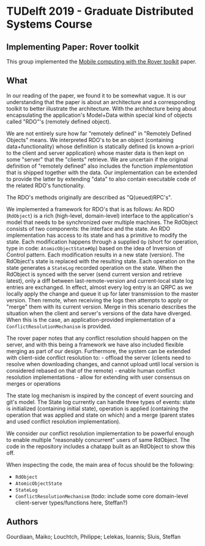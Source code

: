 # TUDelft 2019 - Graduate Distributed Systems Course

## Implementing Paper: Rover toolkit
This group implemented the [Mobile computing with the Rover toolkit](https://ieeexplore.ieee.org/document/580429/) paper.

## What
In our reading of the paper, we found it to be somewhat vague. It is our understanding that the paper is about an architecture and a corresponding toolkit to better illustrate the architecture. With the architecture being about encapsulating the application's Model+Data within special kind of objects called "RDO"'s (remotely defined object). 

We are not entirely sure how far "remotely defined" in "Remotely Defined Objects" means. We interpreted RDO's to be an object (containing data+functionality) whose definition is statically defined (is known a-priori to the client and server application) whose master data is then kept on some "server" that the "clients" retrieve. We are uncertain if the original definition of "remotely defined" also includes the function _implementation_ that is shipped together with the data. Our implementation can be extended to provide the latter by extending "data" to also contain executable code of the related RDO's functionality.

The RDO's methods originally are described as "Q(ueued)RPC's".

We implemented a framework for RDO's that is as follows: An RDO (```RdObject```) is a rich (high-level, domain-level) interface to the application's model that needs to be synchronized over multiple machines. The RdObject consists of two components: the interface and the state. An RDO implementation has access to its state and has a primitive to modify the state. Each modification happens through a supplied ```Op```  (short for operation, type in code: ```AtomicObjectState#Op```) based on the idea of Inversion of Control pattern. Each modification results in a new state (version). The RdObject's state is replaced with the resulting state. Each operation on the state generates a ```StateLog``` recorded operation on the state. When the RdObject is synced with the server (send current version and retrieve latest), only a diff between last-remote-version and current-local state log entries are exchanged. In effect, almost every log entry is an QRPC as we locally apply the change and queue it up for later transmission to the master version. Then remote, when receiving the logs then attempts to apply or "merge" them with its current version. Merge in this scenario describes the situation when the client and server's versions of the data have diverged. When this is the case, an application-provided implementation of a ```ConflictResolutionMechanism``` is provided.

The rover paper notes that any conflict resolution should happen on the server, and with this being a framework we have also included flexible merging as part of our design. Furthermore, the system can be extended with client-side conflict resolution to: 
    - offload the server (clients need to resolve when downloading changes, and cannot upload until local version is considered rebased on that of the remote)
    - enable human conflict resolution implementations
    - allow for extending with user consensus on merges or operations

The state log mechanism is inspired by the concept of event sourcing and git's model. The State log currently can handle three types of events: state is initialized (containing initial state), operation is applied (containing the operation that was applied and state on which) and a merge (parent states and used conflict resolution implementation).

We consider our conflict resolution implementation to be powerful enough to enable multiple "reasonably concurrent" users of same RdObject. The code in the repository includes a chatapp built as an RdObject to show this off.

When inspecting the code, the main area of focus should be the following:
 - ```RdObject```
 - ```AtomicObjectState```
 - ```StateLog```
 - ```ConflictResolutionMechanism```
 (todo: include some core domain-level client-server types/functions here, Steffan?)

## Authors
Gourdiaan, Maiko; Louchtch, Philippe; Lelekas, Ioannis; Sluis, Steffan 